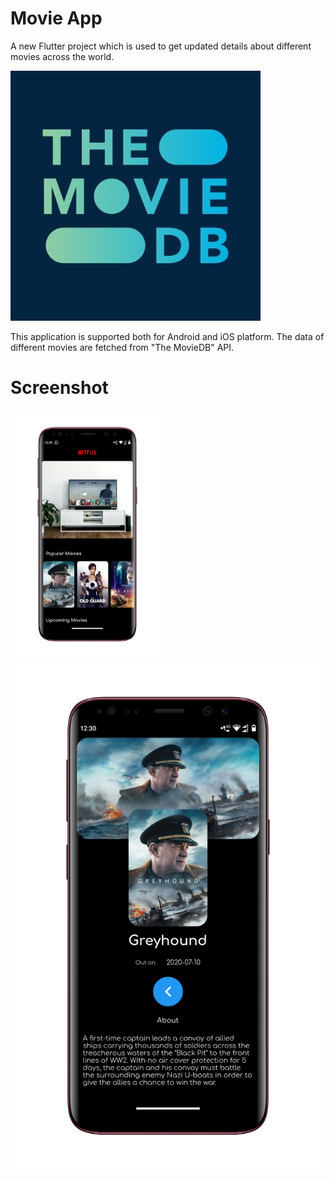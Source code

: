 # Movie App

A new Flutter project which is used to get updated details about different movies across the world.

<img src="gVZIvphd.jpg"/>

This application is supported both for Android and iOS platform. The data of different movies are fetched from "The MovieDB" API.

# Screenshot 

<img src="home.png" height="400"/>
<img src="details.png" heignt="200"/>
